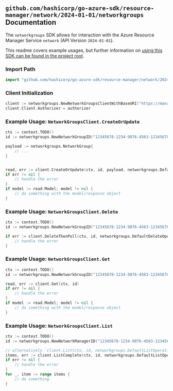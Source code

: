 
## `github.com/hashicorp/go-azure-sdk/resource-manager/network/2024-01-01/networkgroups` Documentation

The `networkgroups` SDK allows for interaction with the Azure Resource Manager Service `network` (API Version `2024-01-01`).

This readme covers example usages, but further information on [using this SDK can be found in the project root](https://github.com/hashicorp/go-azure-sdk/tree/main/docs).

### Import Path

```go
import "github.com/hashicorp/go-azure-sdk/resource-manager/network/2024-01-01/networkgroups"
```


### Client Initialization

```go
client := networkgroups.NewNetworkGroupsClientWithBaseURI("https://management.azure.com")
client.Client.Authorizer = authorizer
```


### Example Usage: `NetworkGroupsClient.CreateOrUpdate`

```go
ctx := context.TODO()
id := networkgroups.NewNetworkGroupID("12345678-1234-9876-4563-123456789012", "example-resource-group", "networkManagerValue", "networkGroupValue")

payload := networkgroups.NetworkGroup{
	// ...
}


read, err := client.CreateOrUpdate(ctx, id, payload, networkgroups.DefaultCreateOrUpdateOperationOptions())
if err != nil {
	// handle the error
}
if model := read.Model; model != nil {
	// do something with the model/response object
}
```


### Example Usage: `NetworkGroupsClient.Delete`

```go
ctx := context.TODO()
id := networkgroups.NewNetworkGroupID("12345678-1234-9876-4563-123456789012", "example-resource-group", "networkManagerValue", "networkGroupValue")

if err := client.DeleteThenPoll(ctx, id, networkgroups.DefaultDeleteOperationOptions()); err != nil {
	// handle the error
}
```


### Example Usage: `NetworkGroupsClient.Get`

```go
ctx := context.TODO()
id := networkgroups.NewNetworkGroupID("12345678-1234-9876-4563-123456789012", "example-resource-group", "networkManagerValue", "networkGroupValue")

read, err := client.Get(ctx, id)
if err != nil {
	// handle the error
}
if model := read.Model; model != nil {
	// do something with the model/response object
}
```


### Example Usage: `NetworkGroupsClient.List`

```go
ctx := context.TODO()
id := networkgroups.NewNetworkManagerID("12345678-1234-9876-4563-123456789012", "example-resource-group", "networkManagerValue")

// alternatively `client.List(ctx, id, networkgroups.DefaultListOperationOptions())` can be used to do batched pagination
items, err := client.ListComplete(ctx, id, networkgroups.DefaultListOperationOptions())
if err != nil {
	// handle the error
}
for _, item := range items {
	// do something
}
```

